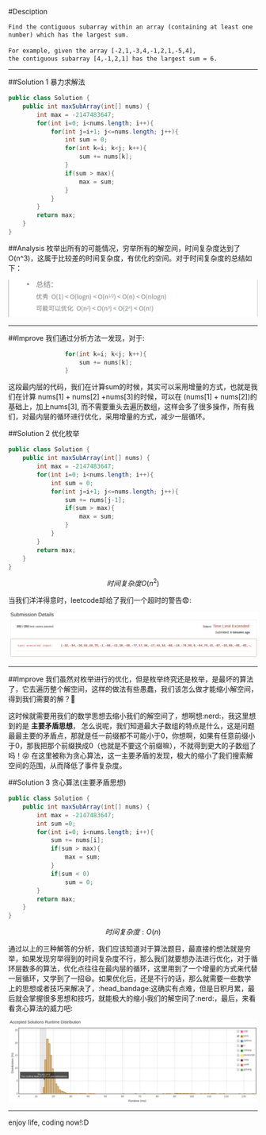 #Desciption
```
Find the contiguous subarray within an array (containing at least one number) which has the largest sum.

For example, given the array [-2,1,-3,4,-1,2,1,-5,4],
the contiguous subarray [4,-1,2,1] has the largest sum = 6.
```
***
##Solution 1 暴力求解法

```java
public class Solution {
    public int maxSubArray(int[] nums) {
        int max = -2147483647;
        for(int i=0; i<nums.length; i++){
            for(int j=i+1; j<=nums.length; j++){
                int sum = 0;
                for(int k=i; k<j; k++){
                    sum += nums[k];
                }
                if(sum > max){
                    max = sum;     
                }
            }
        }
        return max;
    }
}
```
##Analysis
枚举出所有的可能情况，穷举所有的解空间，时间复杂度达到了O(n^3)，这属于比较差的时间复杂度，有优化的空间。对于时间复杂度的总结如下：

![](/images/Maximum_Subarray/时间复杂度总结.png)

***
##Improve
我们通过分析方法一发现，对于:

```java
                for(int k=i; k<j; k++){
                    sum += nums[k];
                }
```

这段最内层的代码，我们在计算sum的时候，其实可以采用增量的方式，也就是我们在计算 nums[1] + nums[2] +nums[3]的时候，可以在 (nums[1] + nums[2])的基础上，加上nums[3], 而不需要重头去遍历数组，这样会多了很多操作，所有我们，对最内层的循环进行优化，采用增量的方式，减少一层循环。

##Solution 2 优化枚举
```java
public class Solution {
    public int maxSubArray(int[] nums) {
        int max = -2147483647;
        for(int i=0; i<nums.length; i++){
            int sum = 0;
            for(int j=i+1; j<=nums.length; j++){
                sum += nums[j-1];
                if(sum > max){
                    max = sum;     
                }
            }
        }
        return max;
    }
}
```
```math
时间复杂度O(n^2)
```
当我们洋洋得意时，leetcode却给了我们一个超时的警告:fearful::

![](/images/Maximum_Subarray/两重循环超时.png)

***
##Improve
我们虽然对枚举进行的优化，但是枚举终究还是枚举，是最坏的算法了，它去遍历整个解空间，这样的做法有些愚蠢，我们该怎么做才能缩小解空间，得到我们需要的解？:thinking:

这时候就需要用我们的数学思想去缩小我们的解空间了，想啊想:nerd:，我这里想到的是 **主要矛盾思想**， 怎么说呢，我们知道最大子数组的特点是什么，这是问题最最主要的矛盾点，那就是任一前缀都不可能小于0，你想啊，如果有任意前缀小于0，那我把那个前缀换成0（也就是不要这个前缀嘛），不就得到更大的子数组了吗！:stuck_out_tongue_closed_eyes: 在这里被称为贪心算法，这一主要矛盾的发现，极大的缩小了我们搜索解空间的范围，从而降低了事件复杂度。

##Solution 3 贪心算法(主要矛盾思想)

```java
public class Solution {
    public int maxSubArray(int[] nums) {
        int max = -2147483647;
        int sum =0;
        for(int i=0; i<nums.length; i++){
            sum += nums[i];
            if(sum > max){
                max = sum;
            }
            if(sum < 0)
                sum = 0;
        }
        return max;
    }
}
```

```math
时间复杂度:O(n)
```
通过以上的三种解答的分析，我们应该知道对于算法题目，最直接的想法就是穷举，如果发现穷举得到的时间复杂度不行，那么我们就要想办法进行优化，对于循环层数多的算法，优化点往往在最内层的循环，这里用到了一个增量的方式来代替一层循环，又学到了一招:laughing:。如果优化后，还是不行的话，那么就需要一些数学上的思想或者技巧来解决了，:head_bandage:这确实有点难，但是日积月累，最后就会掌握很多思想和技巧，就能极大的缩小我们的解空间了:nerd:，最后，来看看贪心算法的威力吧:

![](/images/Maximum_Subarray/贪心算法的威力.png)

***

enjoy life, coding now!:D
